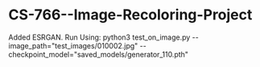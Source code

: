 # CS-766--Image-Recoloring-Project

Added ESRGAN.
Run Using: 
python3 test_on_image.py --image_path="test_images/010002.jpg" --checkpoint_model="saved_models/generator_110.pth"

